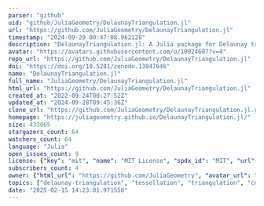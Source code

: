 ```yaml
---
parser: "github"
uid: "github/JuliaGeometry/DelaunayTriangulation.jl"
url: "https://github.com/JuliaGeometry/DelaunayTriangulation.jl"
timestamp: "2024-09-29 00:47:08.962128"
description: "DelaunayTriangulation.jl: A Julia package for Delaunay triangulations and Voronoi tessellations in the plane"
avatar: "https://avatars.githubusercontent.com/u/10924607?v=4"
repo_url: "https://github.com/JuliaGeometry/DelaunayTriangulation.jl"
doi: "https://doi.org/10.5281/zenodo.13847646"
name: "DelaunayTriangulation.jl"
full_name: "JuliaGeometry/DelaunayTriangulation.jl"
html_url: "https://github.com/JuliaGeometry/DelaunayTriangulation.jl"
created_at: "2022-09-24T00:27:52Z"
updated_at: "2024-09-28T09:45:36Z"
clone_url: "https://github.com/JuliaGeometry/DelaunayTriangulation.jl.git"
homepage: "https://juliageometry.github.io/DelaunayTriangulation.jl/"
size: 433065
stargazers_count: 64
watchers_count: 64
language: "Julia"
open_issues_count: 9
license: {"key": "mit", "name": "MIT License", "spdx_id": "MIT", "url": "https://api.github.com/licenses/mit", "node_id": "MDc6TGljZW5zZTEz"}
subscribers_count: 4
owner: {"html_url": "https://github.com/JuliaGeometry", "avatar_url": "https://avatars.githubusercontent.com/u/10924607?v=4", "login": "JuliaGeometry", "type": "Organization"}
topics: ["delaunay-triangulation", "tessellation", "triangulation", "computational-geometry", "geometry", "voronoi", "voronoi-diagram", "delaunay", "meshing", "power-diagram"]
date: "2025-02-15 14:23:01.971558"
---
```

